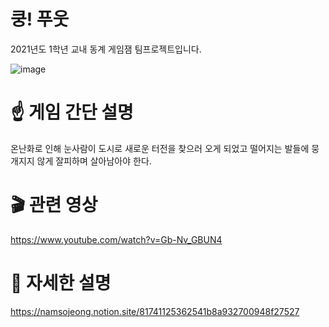 # 쿵! 푸웃

2021년도 1학년 교내 동계 게임잼 팀프로젝트입니다.

![image](https://user-images.githubusercontent.com/77655325/203101470-4802c2f4-9403-46a9-b248-dd21799c88c5.png)


# ☝️ 게임 간단 설명
온난화로 인해 눈사람이 도시로 새로운 터전을 찾으러 오게 되었고 떨어지는 발들에 뭉개지지 않게 
잘피하며 살아남아야 한다.

# 🎬 관련 영상
https://www.youtube.com/watch?v=Gb-Nv_GBUN4

# 💼 자세한 설명
https://namsojeong.notion.site/81741125362541b8a932700948f27527
